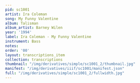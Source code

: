 ```yaml
---
pid: sc1001
artist: Ira Coleman
song: My Funny Valentine
album: Talisman
album_artist: Barney Wilen
year: '1994'
label: Ira Coleman - My Funny Valentine
instrument: Bass
notes:
order: '00'
layout: transcriptions_item
collection: transcriptions
thumbnail: "/img/derivatives/simple/sc1001_2/thumbnail.jpg"
manifest: "/img/derivatives/iiif/sc1001/manifest.json"
full: "/img/derivatives/simple/sc1001_2/fullwidth.jpg"
---
```


